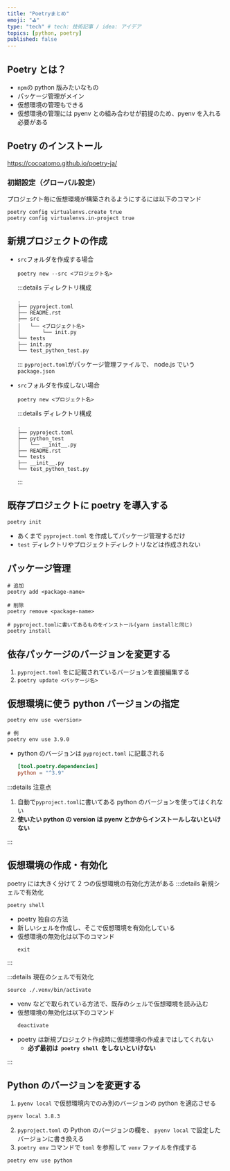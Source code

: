 ```yaml
---
title: "Poetryまとめ"
emoji: "⛳"
type: "tech" # tech: 技術記事 / idea: アイデア
topics: [python, poetry]
published: false
---
```


## Poetry とは？

- `npm`の python 版みたいなもの
- パッケージ管理がメイン
- 仮想環境の管理もできる
- 仮想環境の管理には pyenv との組み合わせが前提のため、pyenv を入れる必要がある

## Poetry のインストール

https://cocoatomo.github.io/poetry-ja/

### 初期設定（グローバル設定）

プロジェクト毎に仮想環境が構築されるようにするには以下のコマンド

```shell
poetry config virtualenvs.create true
poetry config virtualenvs.in-project true
```

## 新規プロジェクトの作成

- `src`フォルダを作成する場合

  ```shell
  poetry new --src <プロジェクト名>
  ```

  :::details ディレクトリ構成

  ```
  .
  ├── pyproject.toml
  ├── README.rst
  ├── src
  │   └── <ブロジェクト名>
  │       └── init.py
  └── tests
  ├── init.py
  └── test_python_test.py
  ```

  :::
  `pyproject.toml`がパッケージ管理ファイルで、 node.js でいう`package.json`

- `src`フォルダを作成しない場合

  ```shell
  poetry new <プロジェクト名>
  ```

  :::details ディレクトリ構成

  ```
  .
  ├── pyproject.toml
  ├── python_test
  │   └── __init__.py
  ├── README.rst
  └── tests
  ├── __init__.py
  └── test_python_test.py
  ```

  :::

## 既存プロジェクトに poetry を導入する

```shell
poetry init
```

- あくまで `pyproject.toml` を作成してパッケージ管理するだけ
- `test` ディレクトリやプロジェクトディレクトリなどは作成されない

## パッケージ管理

```shell
# 追加
peotry add <package-name>

# 削除
poetry remove <package-name>

# pyproject.tomlに書いてあるものをインストール(yarn installと同じ)
poetry install
```

## 依存パッケージのバージョンを変更する

1. `pyproject.toml` をに記載されているバージョンを直接編集する
2. `poetry update <パッケージ名>`

## 仮想環境に使う python バージョンの指定

```shell
poetry env use <version>

# 例
poetry env use 3.9.0
```

- python のバージョンは `pyproject.toml` に記載される
  ```toml
  [tool.poetry.dependencies]
  python = "^3.9"
  ```

:::details 注意点

1. 自動で`pyproject.toml`に書いてある python のバージョンを使ってはくれない
2. **使いたい python の version は pyenv とかからインストールしないといけない**

:::

## 仮想環境の作成・有効化

poetry には大きく分けて 2 つの仮想環境の有効化方法がある
:::details 新規シェルで有効化

```shell
poetry shell
```

- poetry 独自の方法
- 新しいシェルを作成し、そこで仮想環境を有効化している
- 仮想環境の無効化は以下のコマンド
  ```shell
  exit
  ```

:::

:::details 現在のシェルで有効化

```shell
source ./.venv/bin/activate
```

- venv などで取られている方法で、既存のシェルで仮想環境を読み込む
- 仮想環境の無効化は以下のコマンド
  ```shell
  deactivate
  ```
- poetry は新規プロジェクト作成時に仮想環境の作成まではしてくれない
  - **必ず最初は  `poetry shell`  をしないといけない**

:::

## Python のバージョンを変更する

1. `pyenv local` で仮想環境内でのみ別のバージョンの python を適応させる

```shell
pyenv local 3.8.3
```

2. `pyproject.toml` の Python のバージョンの欄を、 `pyenv local` で設定したバージョンに書き換える
3. `poetry env` コマンドで `toml` を参照して `venv` ファイルを作成する

```shell
poetry env use python
```
